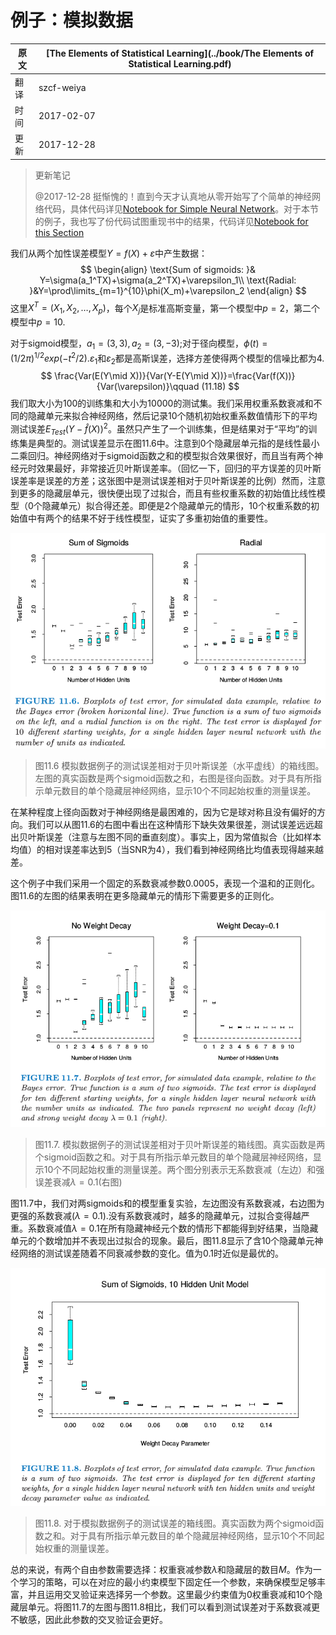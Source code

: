 # 例子：模拟数据

| 原文   | [The Elements of Statistical Learning](../book/The Elements of Statistical Learning.pdf) |
| ---- | ---------------------------------------- |
| 翻译   | szcf-weiya                               |
| 时间   | 2017-02-07                               |
|更新|2017-12-28|

> 更新笔记
>
> @2017-12-28 挺惭愧的！直到今天才认真地从零开始写了个简单的神经网络代码，具体代码详见[Notebook for Simple Neural Network](https://github.com/szcf-weiya/TFnotes/blob/master/nn/nn.ipynb)。对于本节的例子，我也写了份代码试图重现书中的结果，代码详见[Notebook for this Section]()

我们从两个加性误差模型$Y=f(X)+\varepsilon$中产生数据：
$$
\begin{align}
\text{Sum of sigmoids: }& Y=\sigma(a_1^TX)+\sigma(a_2^TX)+\varepsilon_1\\
\text{Radial: }&Y=\prod\limits_{m=1}^{10}\phi(X_m)+\varepsilon_2
\end{align}
$$
这里$X^T=(X_1,X_2,\ldots,X_p)$，每个$X_j$是标准高斯变量，第一个模型中$p=2$，第二个模型中$p=10$.

对于sigmoid模型，$a_1=(3,3),a_2=(3,-3)$;对于径向模型，$\phi(t)=(1/2\pi)^{1/2}exp(-t^2/2)$.$\varepsilon_1$和$\varepsilon_2$都是高斯误差，选择方差使得两个模型的信噪比都为4.
$$
\frac{Var(E(Y\mid X))}{Var(Y-E(Y\mid X))}=\frac{Var(f(X))}{Var(\varepsilon)}\qquad (11.18)
$$
我们取大小为100的训练集和大小为10000的测试集。我们采用权重系数衰减和不同的隐藏单元来拟合神经网络，然后记录10个随机初始权重系数值情形下的平均测试误差$E_{Test}(Y-\hat f(X))^2$。虽然只产生了一个训练集，但是结果对于“平均”的训练集是典型的。测试误差显示在图11.6中。注意到0个隐藏层单元指的是线性最小二乘回归。神经网络对于sigmoid函数之和的模型拟合效果很好，而且当有两个神经元时效果最好，非常接近贝叶斯误差率。（回忆一下，回归的平方误差的贝叶斯误差率是误差的方差；这张图中是测试误差相对于贝叶斯误差的比例）然而，注意到更多的隐藏层单元，很快便出现了过拟合，而且有些权重系数的初始值比线性模型（0个隐藏单元）拟合得还差。即便是2个隐藏单元的情形，10个权重系数的初始值中有两个的结果不好于线性模型，证实了多重初始值的重要性。

![](../img/11/fig11.6.png)

> 图11.6 模拟数据例子的测试误差相对于贝叶斯误差（水平虚线）的箱线图。左图的真实函数是两个sigmoid函数之和，右图是径向函数。对于具有所指示单元数目的单个隐藏层神经网络，显示10个不同起始权重的测量误差。

在某种程度上径向函数对于神经网络是最困难的，因为它是球对称且没有偏好的方向。我们可以从图11.6的右图中看出在这种情形下缺失效果很差，测试误差远远超出贝叶斯误差（注意与左图不同的垂直刻度）。事实上，因为常值拟合（比如样本均值）的相对误差率达到5（当SNR为4），我们看到神经网络比均值表现得越来越差。

这个例子中我们采用一个固定的系数衰减参数0.0005，表现一个温和的正则化。图11.6的左图的结果表明在更多隐藏单元的情形下需要更多的正则化。

![](../img/11/fig11.7.png)

> 图11.7. 模拟数据例子的测试误差相对于贝叶斯误差的箱线图。真实函数是两个sigmoid函数之和。对于具有所指示单元数目的单个隐藏层神经网络，显示10个不同起始权重的测量误差。两个图分别表示无系数衰减（左边）和强误差衰减$\lambda=0.1$(右图)

图11.7中，我们对两sigmoids和的模型重复实验，左边图没有系数衰减，右边图为更强的系数衰减($\lambda=0.1$).没有系数衰减时，越多的隐藏单元，过拟合变得越严重。系数衰减值$\lambda=0.1$在所有隐藏神经元个数的情形下都能得到好结果，当隐藏单元的个数增加并不表现出过拟合的现象。最后，图11.8显示了含10个隐藏单元神经网络的测试误差随着不同衰减参数的变化。值为0.1时近似是最优的。

![](../img/11/fig11.8.png)

> 图11.8. 对于模拟数据例子的测试误差的箱线图。真实函数为两个sigmoid函数之和。对于具有所指示单元数目的单个隐藏层神经网络，显示10个不同起始权重的测量误差。

总的来说，有两个自由参数需要选择：权重衰减参数$\lambda$和隐藏层的数目$M$。作为一个学习的策略，可以在对应的最小约束模型下固定任一个参数，来确保模型足够丰富，并且运用交叉验证来选择另一个参数。这里最少约束值为0权重衰减和10个隐藏层单元。将图11.7的左图与图11.8相比，我们可以看到测试误差对于系数衰减更不敏感，因此此参数的交叉验证会更好。
